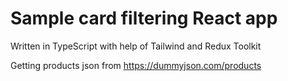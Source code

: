 # Sample card filtering React app

Written in TypeScript with help of Tailwind and Redux Toolkit 

Getting products json from https://dummyjson.com/products 